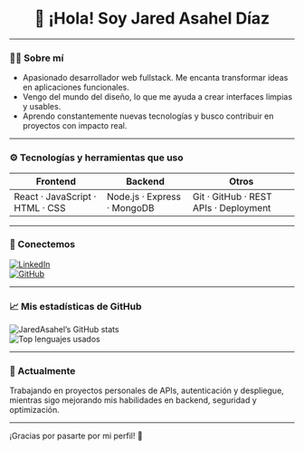<!--- Header / banner opcional -->
<!-- Puedes agregar una imagen o GIF si lo deseas -->

<h1 align="center">👋 ¡Hola! Soy Jared Asahel Díaz</h1>

---

### 🧑‍💻 Sobre mí

- Apasionado desarrollador web fullstack. Me encanta transformar ideas en aplicaciones funcionales.  
- Vengo del mundo del diseño, lo que me ayuda a crear interfaces limpias y usables.  
- Aprendo constantemente nuevas tecnologías y busco contribuir en proyectos con impacto real.

---

### ⚙️ Tecnologías y herramientas que uso

| Frontend | Backend | Otros |
|---|---|---|
| React · JavaScript · HTML · CSS | Node.js · Express · MongoDB | Git · GitHub · REST APIs · Deployment |

---

### 🔗 Conectemos

[![LinkedIn](https://img.shields.io/badge/LinkedIn-Jared-blue)](https://www.linkedin.com/in/jared-asahel-d%C3%ADaz-barranco-26083332a)  
[![GitHub](https://img.shields.io/badge/GitHub-JaredAsahel-black?logo=github)](https://github.com/Jared-Asahel)  

---

### 📈 Mis estadísticas de GitHub

![JaredAsahel’s GitHub stats](https://github-readme-stats.vercel.app/api?username=Jared-Asahel&show_icons=true&theme=dark)  
![Top lenguajes usados](https://github-readme-stats.vercel.app/api/top-langs/?username=Jared-Asahel&layout=compact&theme=dark)

---

### 🌱 Actualmente

Trabajando en proyectos personales de APIs, autenticación y despliegue, mientras sigo mejorando mis habilidades en backend, seguridad y optimización.

---

¡Gracias por pasarte por mi perfil! 🚀
